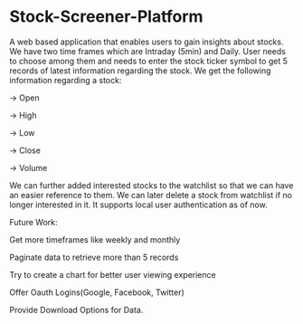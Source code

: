 # Stock-Screener-Platform
A web based application that enables users to gain insights about stocks. We have two time frames which are Intraday (5min) and Daily. User needs to choose among them and needs to enter the stock ticker symbol to get 5 records of latest information regarding the stock.
We get the following information regarding a stock:

-> Open

-> High

-> Low

-> Close

-> Volume

We can further added interested stocks to the watchlist so that we can have an easier reference to them. We can later delete a stock from watchlist if no longer interested in it. It supports local user authentication as of now.



Future Work:

Get more timeframes like weekly and monthly

Paginate data to retrieve more than 5 records

Try to create a chart for better user viewing experience

Offer Oauth Logins(Google, Facebook, Twitter)

Provide Download Options for Data.
